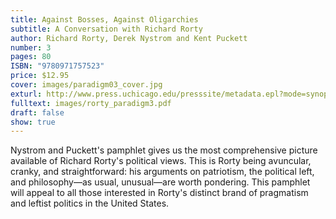 ```yaml
---
title: Against Bosses, Against Oligarchies
subtitle: A Conversation with Richard Rorty
author: Richard Rorty, Derek Nystrom and Kent Puckett
number: 3
pages: 80
ISBN: "9780971757523"
price: $12.95
cover: images/paradigm03_cover.jpg
exturl: http://www.press.uchicago.edu/presssite/metadata.epl?mode=synopsis&bookkey=3640892
fulltext: images/rorty_paradigm3.pdf
draft: false
show: true
---
```

Nystrom and Puckett's pamphlet gives us the most comprehensive picture available of Richard Rorty's political views. This is Rorty being avuncular, cranky, and straightforward: his arguments on patriotism, the political left, and philosophy—as usual, unusual—are worth pondering. This pamphlet will appeal to all those interested in Rorty's distinct brand of pragmatism and leftist politics in the United States.
